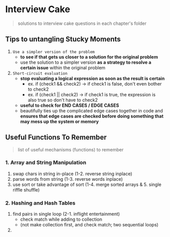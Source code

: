 # Interview Cake
> solutions to interview cake questions in each chapter's folder

## Tips to untangling Stucky Moments
1. `Use a simpler version of the problem`
    - __to see if that gets us closer to a solution for the original problem__
    - use the solution to a simpler version __as a strategy to resolve a certain issue__ within the original problem
2. `Short-circuit evaluation`
    - __stop evaluating a logical expression as soon as the result is certain__
        - ex. if (check1 && check2) -> if check1 is false, don't even bother to check2
        - ex. if (check1 || check2) -> if check1 is true, the expression is also true so don't have to check2
    - __useful to check for END CASES / EDGE CASES__
    - beautifully ties up the complicated edge cases together in code and __ensures that edge cases are checked before doing something that may mess up the system or memory__

## Useful Functions To Remember
> list of useful mechanisms (functions) to remember

### 1. Array and String Manipulation
1. swap chars in string in-place (1-2. reverse string inplace)
2. parse words from string (1-3. reverse words inplace)
3. use sort or take advantage of sort (1-4. merge sorted arrays & 5. single riffle shuffle)

### 2. Hashing and Hash Tables
1. find pairs in single loop (2-1. inflight entertainment)
    - check match while adding to collection 
    - (not make collection first, and check match; two sequential loops)
2. 